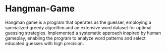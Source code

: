 # Hangman-Game
Hangman game is a program that operates as the guesser, employing a specialized greedy algorithm and an extensive word dataset for optimal guessing strategies. Implemented a systematic approach inspired by human gameplay, enabling the program to analyze word patterns and select educated guesses with high precision. 
